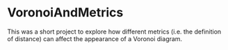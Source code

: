 # VoronoiAndMetrics
This was a short project to explore how different metrics (i.e. the definition of distance) can affect the appearance of a Voronoi diagram.
